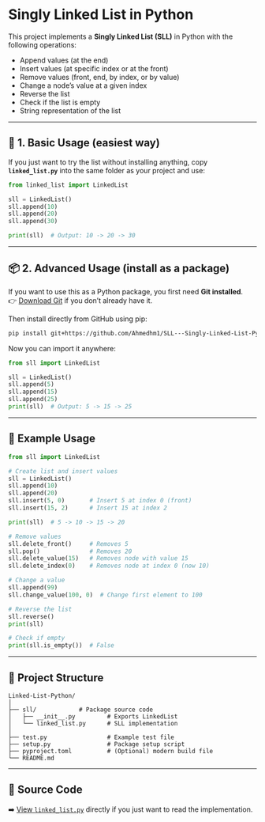 # Singly Linked List in Python

This project implements a **Singly Linked List (SLL)** in Python with the following operations:  
- Append values (at the end)  
- Insert values (at specific index or at the front)  
- Remove values (front, end, by index, or by value)  
- Change a node’s value at a given index  
- Reverse the list  
- Check if the list is empty  
- String representation of the list  

---

## 🐍 1. Basic Usage (easiest way)

If you just want to try the list without installing anything, copy **`linked_list.py`** into the same folder as your project and use:

```python
from linked_list import LinkedList

sll = LinkedList()
sll.append(10)
sll.append(20)
sll.append(30)

print(sll)  # Output: 10 -> 20 -> 30
```

---

## 📦 2. Advanced Usage (install as a package)

If you want to use this as a Python package, you first need **Git installed**.  
👉 [Download Git](https://git-scm.com/downloads) if you don’t already have it.

Then install directly from GitHub using pip:

```bash
pip install git+https://github.com/Ahmedhm1/SLL---Singly-Linked-List-Python.git
```

Now you can import it anywhere:

```python
from sll import LinkedList

sll = LinkedList()
sll.append(5)
sll.append(15)
sll.append(25)
print(sll)  # Output: 5 -> 15 -> 25
```

---

## 🔎 Example Usage

```python
from sll import LinkedList

# Create list and insert values
sll = LinkedList()
sll.append(10)
sll.append(20)
sll.insert(5, 0)       # Insert 5 at index 0 (front)
sll.insert(15, 2)      # Insert 15 at index 2

print(sll)  # 5 -> 10 -> 15 -> 20

# Remove values
sll.delete_front()     # Removes 5
sll.pop()              # Removes 20
sll.delete_value(15)   # Removes node with value 15
sll.delete_index(0)    # Removes node at index 0 (now 10)

# Change a value
sll.append(99)
sll.change_value(100, 0)  # Change first element to 100

# Reverse the list
sll.reverse()
print(sll)

# Check if empty
print(sll.is_empty())  # False
```

---

## 📂 Project Structure
```
Linked-List-Python/
│
├── sll/            # Package source code
│   ├── __init__.py         # Exports LinkedList
│   └── linked_list.py      # SLL implementation
│
├── test.py                 # Example test file
├── setup.py                # Package setup script
├── pyproject.toml          # (Optional) modern build file
└── README.md
```

---

## 📖 Source Code
➡️ [View `linked_list.py`](./sll/linked_list.py) directly if you just want to read the implementation.
